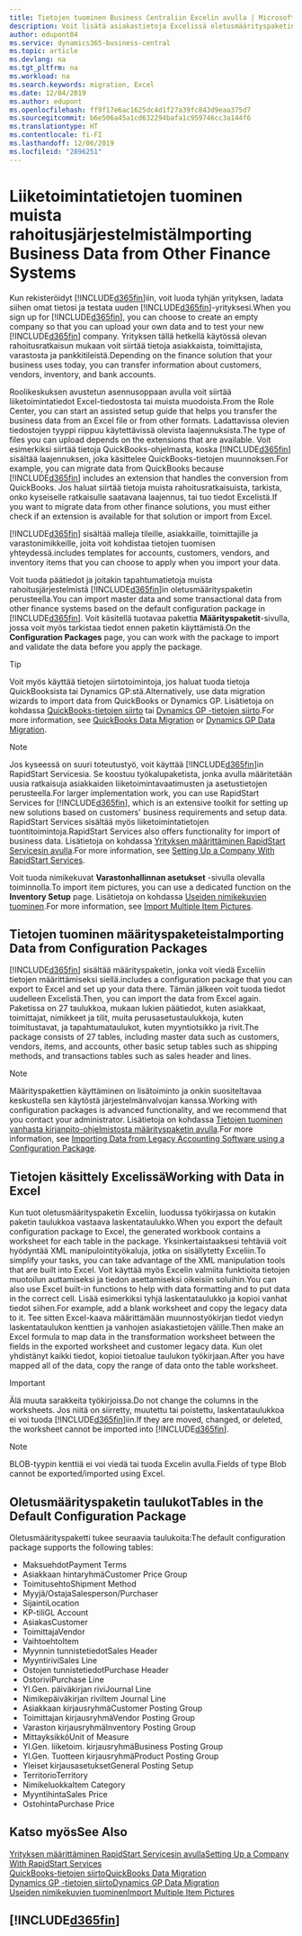 ```yaml
---
title: Tietojen tuominen Business Centraliin Excelin avulla | Microsoft Docs
description: Voit lisätä asiakastietoja Excelissä oletusmäärityspaketin avulla ja tuoda tiedot takaisin Business Central -sovellukseen.
author: edupont04
ms.service: dynamics365-business-central
ms.topic: article
ms.devlang: na
ms.tgt_pltfrm: na
ms.workload: na
ms.search.keywords: migration, Excel
ms.date: 12/04/2019
ms.author: edupont
ms.openlocfilehash: ff9f17e6ac1625dc4d1f27a39fc843d9eaa375d7
ms.sourcegitcommit: b6e506a45a1cd632294bafa1c959746cc3a144f6
ms.translationtype: HT
ms.contentlocale: fi-FI
ms.lasthandoff: 12/06/2019
ms.locfileid: "2896251"
---
```

# <a name="importing-business-data-from-other-finance-systems"></a><span data-ttu-id="bede9-103">Liiketoimintatietojen tuominen muista rahoitusjärjestelmistä</span><span class="sxs-lookup"><span data-stu-id="bede9-103">Importing Business Data from Other Finance Systems</span></span>
<span data-ttu-id="bede9-104">Kun rekisteröidyt [!INCLUDE[d365fin](includes/d365fin_md.md)]iin, voit luoda tyhjän yrityksen, ladata siihen omat tietosi ja testata uuden [!INCLUDE[d365fin](includes/d365fin_md.md)]-yrityksesi.</span><span class="sxs-lookup"><span data-stu-id="bede9-104">When you sign up for [!INCLUDE[d365fin](includes/d365fin_md.md)], you can choose to create an empty company so that you can upload your own data and to test your new [!INCLUDE[d365fin](includes/d365fin_md.md)] company.</span></span> <span data-ttu-id="bede9-105">Yrityksen tällä hetkellä käytössä olevan rahoitusratkaisun mukaan voit siirtää tietoja asiakkaista, toimittajista, varastosta ja pankkitileistä.</span><span class="sxs-lookup"><span data-stu-id="bede9-105">Depending on the finance solution that your business uses today, you can transfer information about customers, vendors, inventory, and bank accounts.</span></span>  

<span data-ttu-id="bede9-106">Roolikeskuksen avustetun asennusoppaan avulla voit siirtää liiketoimintatiedot Excel-tiedostosta tai muista muodoista.</span><span class="sxs-lookup"><span data-stu-id="bede9-106">From the Role Center, you can start an assisted setup guide that helps you transfer the business data from an Excel file or from other formats.</span></span> <span data-ttu-id="bede9-107">Ladattavissa olevien tiedostojen tyyppi riippuu käytettävissä olevista laajennuksista.</span><span class="sxs-lookup"><span data-stu-id="bede9-107">The type of files you can upload depends on the extensions that are available.</span></span> <span data-ttu-id="bede9-108">Voit esimerkiksi siirtää tietoja QuickBooks-ohjelmasta, koska [!INCLUDE[d365fin](includes/d365fin_md.md)] sisältää laajennuksen, joka käsittelee QuickBooks-tietojen muunnoksen.</span><span class="sxs-lookup"><span data-stu-id="bede9-108">For example, you can migrate data from QuickBooks because [!INCLUDE[d365fin](includes/d365fin_md.md)] includes an extension that handles the conversion from QuickBooks.</span></span> <span data-ttu-id="bede9-109">Jos haluat siirtää tietoja muista rahoitusratkaisuista, tarkista, onko kyseiselle ratkaisulle saatavana laajennus, tai tuo tiedot Excelistä.</span><span class="sxs-lookup"><span data-stu-id="bede9-109">If you want to migrate data from other finance solutions, you must either check if an extension is available for that solution or import from Excel.</span></span>  

[!INCLUDE[d365fin](includes/d365fin_md.md)] <span data-ttu-id="bede9-110">sisältää malleja tileille, asiakkaille, toimittajille ja varastonimikkeille, joita voit kohdistaa tietojen tuomisen yhteydessä.</span><span class="sxs-lookup"><span data-stu-id="bede9-110">includes templates for accounts, customers, vendors, and inventory items that you can choose to apply when you import your data.</span></span>

<span data-ttu-id="bede9-111">Voit tuoda päätiedot ja joitakin tapahtumatietoja muista rahoitusjärjestelmistä [!INCLUDE[d365fin](includes/d365fin_md.md)]in oletusmäärityspaketin perusteella.</span><span class="sxs-lookup"><span data-stu-id="bede9-111">You can import master data and some transactional data from other finance systems based on the default configuration package in [!INCLUDE[d365fin](includes/d365fin_md.md)].</span></span> <span data-ttu-id="bede9-112">Voit käsitellä tuotavaa pakettia **Määrityspaketit**-sivulla, jossa voit myös tarkistaa tiedot ennen paketin käyttämistä.</span><span class="sxs-lookup"><span data-stu-id="bede9-112">On the **Configuration Packages** page, you can work with the package to import and validate the data before you apply the package.</span></span>  

> [!TIP]  
> <span data-ttu-id="bede9-113">Voit myös käyttää tietojen siirtotoimintoja, jos haluat tuoda tietoja QuickBooksista tai Dynamics GP:stä.</span><span class="sxs-lookup"><span data-stu-id="bede9-113">Alternatively, use data migration wizards to import data from QuickBooks or Dynamics GP.</span></span> <span data-ttu-id="bede9-114">Lisätietoja on kohdassa [QuickBooks-tietojen siirto](ui-extensions-quickbooks-data-migration.md) tai [Dynamics GP -tietojen siirto](ui-extensions-dynamicsgp-data-migration.md).</span><span class="sxs-lookup"><span data-stu-id="bede9-114">For more information, see [QuickBooks Data Migration](ui-extensions-quickbooks-data-migration.md) or [Dynamics GP Data Migration](ui-extensions-dynamicsgp-data-migration.md).</span></span>

> [!NOTE]  
> <span data-ttu-id="bede9-115">Jos kyseessä on suuri toteutustyö, voit käyttää [!INCLUDE[d365fin](includes/d365fin_md.md)]in RapidStart Servicesia. Se koostuu työkalupaketista, jonka avulla määritetään uusia ratkaisuja asiakkaiden liiketoimintavaatimusten ja asetustietojen perusteella.</span><span class="sxs-lookup"><span data-stu-id="bede9-115">For larger implementation work, you can use RapidStart Services for [!INCLUDE[d365fin](includes/d365fin_md.md)], which is an extensive toolkit for setting up new solutions based on customers' business requirements and setup data.</span></span> <span data-ttu-id="bede9-116">RapidStart Services sisältää myös liiketoimintatietojen tuontitoimintoja.</span><span class="sxs-lookup"><span data-stu-id="bede9-116">RapidStart Services also offers functionality for import of business data.</span></span> <span data-ttu-id="bede9-117">Lisätietoja on kohdassa [Yrityksen määrittäminen RapidStart Servicesin avulla](admin-set-up-a-company-with-rapidstart.md).</span><span class="sxs-lookup"><span data-stu-id="bede9-117">For more information, see [Setting Up a Company With RapidStart Services](admin-set-up-a-company-with-rapidstart.md).</span></span>

<span data-ttu-id="bede9-118">Voit tuoda nimikekuvat **Varastonhallinnan asetukset** -sivulla olevalla toiminnolla.</span><span class="sxs-lookup"><span data-stu-id="bede9-118">To import item pictures, you can use a dedicated function on the **Inventory Setup** page.</span></span> <span data-ttu-id="bede9-119">Lisätietoja on kohdassa [Useiden nimikekuvien tuominen](inventory-how-import-item-pictures.md).</span><span class="sxs-lookup"><span data-stu-id="bede9-119">For more information, see [Import Multiple Item Pictures](inventory-how-import-item-pictures.md).</span></span>

## <a name="importing-data-from-configuration-packages"></a><span data-ttu-id="bede9-120">Tietojen tuominen määrityspaketeista</span><span class="sxs-lookup"><span data-stu-id="bede9-120">Importing Data from Configuration Packages</span></span>
[!INCLUDE[d365fin](includes/d365fin_md.md)] <span data-ttu-id="bede9-121">sisältää määrityspaketin, jonka voit viedä Exceliin tietojen määrittämiseksi siellä.</span><span class="sxs-lookup"><span data-stu-id="bede9-121">includes a configuration package that you can export to Excel and set up your data there.</span></span> <span data-ttu-id="bede9-122">Tämän jälkeen voit tuoda tiedot uudelleen Excelistä.</span><span class="sxs-lookup"><span data-stu-id="bede9-122">Then, you can import the data from Excel again.</span></span> <span data-ttu-id="bede9-123">Paketissa on 27 taulukkoa, mukaan lukien päätiedot, kuten asiakkaat, toimittajat, nimikkeet ja tilit, muita perusasetustaulukkoja, kuten toimitustavat, ja tapahtumataulukot, kuten myyntiotsikko ja rivit.</span><span class="sxs-lookup"><span data-stu-id="bede9-123">The package consists of 27 tables, including master data such as customers, vendors, items, and accounts, other basic setup tables such as shipping methods, and transactions tables such as sales header and lines.</span></span>  

> [!NOTE]  
>   <span data-ttu-id="bede9-124">Määrityspakettien käyttäminen on lisätoiminto ja onkin suositeltavaa keskustella sen käytöstä järjestelmänvalvojan kanssa.</span><span class="sxs-lookup"><span data-stu-id="bede9-124">Working with configuration packages is advanced functionality, and we recommend that you contact your administrator.</span></span> <span data-ttu-id="bede9-125">Lisätietoja on kohdassa [Tietojen tuominen vanhasta kirjanpito-ohjelmistosta määrityspaketin avulla](across-import-data-configuration-packages.md).</span><span class="sxs-lookup"><span data-stu-id="bede9-125">For more information, see [Importing Data from Legacy Accounting Software using a Configuration Package](across-import-data-configuration-packages.md).</span></span>

## <a name="working-with-data-in-excel"></a><span data-ttu-id="bede9-126">Tietojen käsittely Excelissä</span><span class="sxs-lookup"><span data-stu-id="bede9-126">Working with Data in Excel</span></span>
<span data-ttu-id="bede9-127">Kun tuot oletusmäärityspaketin Exceliin, luodussa työkirjassa on kutakin paketin taulukkoa vastaava laskentataulukko.</span><span class="sxs-lookup"><span data-stu-id="bede9-127">When you export the default configuration package to Excel, the generated workbook contains a worksheet for each table in the package.</span></span> <span data-ttu-id="bede9-128">Yksinkertaistaaksesi tehtäviä voit hyödyntää XML manipulointityökaluja, jotka on sisällytetty Exceliin.</span><span class="sxs-lookup"><span data-stu-id="bede9-128">To simplify your tasks, you can take advantage of the XML manipulation tools that are built into Excel.</span></span> <span data-ttu-id="bede9-129">Voit käyttää myös Excelin valmiita funktioita tietojen muotoilun auttamiseksi ja tiedon asettamiseksi oikeisiin soluihin.</span><span class="sxs-lookup"><span data-stu-id="bede9-129">You can also use Excel built-in functions to help with data formatting and to put data in the correct cell.</span></span> <span data-ttu-id="bede9-130">Lisää esimerkiksi tyhjä laskentataulukko ja kopioi vanhat tiedot siihen.</span><span class="sxs-lookup"><span data-stu-id="bede9-130">For example, add a blank worksheet and copy the legacy data to it.</span></span> <span data-ttu-id="bede9-131">Tee sitten Excel-kaava määrittämään muunnostyökirjan tiedot viedyn laskentataulukon kenttien ja vanhojen asiakastietojen välille.</span><span class="sxs-lookup"><span data-stu-id="bede9-131">Then make an Excel formula to map data in the transformation worksheet between the fields in the exported worksheet and customer legacy data.</span></span> <span data-ttu-id="bede9-132">Kun olet yhdistänyt kaikki tiedot, kopioi tietoalue taulukon työkirjaan.</span><span class="sxs-lookup"><span data-stu-id="bede9-132">After you have mapped all of the data, copy the range of data onto the table worksheet.</span></span>  

> [!IMPORTANT]  
>  <span data-ttu-id="bede9-133">Älä muuta sarakkeita työkirjoissa.</span><span class="sxs-lookup"><span data-stu-id="bede9-133">Do not change the columns in the worksheets.</span></span> <span data-ttu-id="bede9-134">Jos niitä on siirretty, muutettu tai poistettu, laskentataulukkoa ei voi tuoda [!INCLUDE[d365fin](includes/d365fin_md.md)]iin.</span><span class="sxs-lookup"><span data-stu-id="bede9-134">If they are moved, changed, or deleted, the worksheet cannot be imported into [!INCLUDE[d365fin](includes/d365fin_md.md)].</span></span>

> [!NOTE]
> <span data-ttu-id="bede9-135">BLOB-tyypin kenttiä ei voi viedä tai tuoda Excelin avulla.</span><span class="sxs-lookup"><span data-stu-id="bede9-135">Fields of type Blob cannot be exported/imported using Excel.</span></span>

## <a name="tables-in-the-default-configuration-package"></a><span data-ttu-id="bede9-136">Oletusmäärityspaketin taulukot</span><span class="sxs-lookup"><span data-stu-id="bede9-136">Tables in the Default Configuration Package</span></span>
<span data-ttu-id="bede9-137">Oletusmäärityspaketti tukee seuraavia taulukoita:</span><span class="sxs-lookup"><span data-stu-id="bede9-137">The default configuration package supports the following tables:</span></span>

-   <span data-ttu-id="bede9-138">Maksuehdot</span><span class="sxs-lookup"><span data-stu-id="bede9-138">Payment Terms</span></span>
-   <span data-ttu-id="bede9-139">Asiakkaan hintaryhmä</span><span class="sxs-lookup"><span data-stu-id="bede9-139">Customer Price Group</span></span>
-   <span data-ttu-id="bede9-140">Toimitusehto</span><span class="sxs-lookup"><span data-stu-id="bede9-140">Shipment Method</span></span>
-   <span data-ttu-id="bede9-141">Myyjä/Ostaja</span><span class="sxs-lookup"><span data-stu-id="bede9-141">Salesperson/Purchaser</span></span>
-   <span data-ttu-id="bede9-142">Sijainti</span><span class="sxs-lookup"><span data-stu-id="bede9-142">Location</span></span>
-   <span data-ttu-id="bede9-143">KP-tili</span><span class="sxs-lookup"><span data-stu-id="bede9-143">GL Account</span></span>
-   <span data-ttu-id="bede9-144">Asiakas</span><span class="sxs-lookup"><span data-stu-id="bede9-144">Customer</span></span>
-   <span data-ttu-id="bede9-145">Toimittaja</span><span class="sxs-lookup"><span data-stu-id="bede9-145">Vendor</span></span>
-   <span data-ttu-id="bede9-146">Vaihtoehto</span><span class="sxs-lookup"><span data-stu-id="bede9-146">Item</span></span>
-   <span data-ttu-id="bede9-147">Myynnin tunnistetiedot</span><span class="sxs-lookup"><span data-stu-id="bede9-147">Sales Header</span></span>
-   <span data-ttu-id="bede9-148">Myyntirivi</span><span class="sxs-lookup"><span data-stu-id="bede9-148">Sales Line</span></span>
-   <span data-ttu-id="bede9-149">Ostojen tunnistetiedot</span><span class="sxs-lookup"><span data-stu-id="bede9-149">Purchase Header</span></span>
-   <span data-ttu-id="bede9-150">Ostorivi</span><span class="sxs-lookup"><span data-stu-id="bede9-150">Purchase Line</span></span>
-   <span data-ttu-id="bede9-151">Yl.</span><span class="sxs-lookup"><span data-stu-id="bede9-151">Gen.</span></span> <span data-ttu-id="bede9-152">päiväkirjan rivi</span><span class="sxs-lookup"><span data-stu-id="bede9-152">Journal Line</span></span>
-   <span data-ttu-id="bede9-153">Nimikepäiväkirjan rivi</span><span class="sxs-lookup"><span data-stu-id="bede9-153">Item Journal Line</span></span>
-   <span data-ttu-id="bede9-154">Asiakkaan kirjausryhmä</span><span class="sxs-lookup"><span data-stu-id="bede9-154">Customer Posting Group</span></span>
-   <span data-ttu-id="bede9-155">Toimittajan kirjausryhmä</span><span class="sxs-lookup"><span data-stu-id="bede9-155">Vendor Posting Group</span></span>
-   <span data-ttu-id="bede9-156">Varaston kirjausryhmä</span><span class="sxs-lookup"><span data-stu-id="bede9-156">Inventory Posting Group</span></span>
-   <span data-ttu-id="bede9-157">Mittayksikkö</span><span class="sxs-lookup"><span data-stu-id="bede9-157">Unit of Measure</span></span>
-   <span data-ttu-id="bede9-158">Yl.</span><span class="sxs-lookup"><span data-stu-id="bede9-158">Gen.</span></span> <span data-ttu-id="bede9-159">liiketoim. kirjausryhmä</span><span class="sxs-lookup"><span data-stu-id="bede9-159">Business Posting Group</span></span>
-   <span data-ttu-id="bede9-160">Yl.</span><span class="sxs-lookup"><span data-stu-id="bede9-160">Gen.</span></span> <span data-ttu-id="bede9-161">Tuotteen kirjausryhmä</span><span class="sxs-lookup"><span data-stu-id="bede9-161">Product Posting Group</span></span>
-   <span data-ttu-id="bede9-162">Yleiset kirjausasetukset</span><span class="sxs-lookup"><span data-stu-id="bede9-162">General Posting Setup</span></span>
-   <span data-ttu-id="bede9-163">Territorio</span><span class="sxs-lookup"><span data-stu-id="bede9-163">Territory</span></span>
-   <span data-ttu-id="bede9-164">Nimikeluokka</span><span class="sxs-lookup"><span data-stu-id="bede9-164">Item Category</span></span>
-   <span data-ttu-id="bede9-165">Myyntihinta</span><span class="sxs-lookup"><span data-stu-id="bede9-165">Sales Price</span></span>
-   <span data-ttu-id="bede9-166">Ostohinta</span><span class="sxs-lookup"><span data-stu-id="bede9-166">Purchase Price</span></span>

## <a name="see-also"></a><span data-ttu-id="bede9-167">Katso myös</span><span class="sxs-lookup"><span data-stu-id="bede9-167">See Also</span></span>
[<span data-ttu-id="bede9-168">Yrityksen määrittäminen RapidStart Servicesin avulla</span><span class="sxs-lookup"><span data-stu-id="bede9-168">Setting Up a Company With RapidStart Services</span></span>](admin-set-up-a-company-with-rapidstart.md)  
[<span data-ttu-id="bede9-169">QuickBooks-tietojen siirto</span><span class="sxs-lookup"><span data-stu-id="bede9-169">QuickBooks Data Migration</span></span>](ui-extensions-quickbooks-data-migration.md)  
[<span data-ttu-id="bede9-170">Dynamics GP -tietojen siirto</span><span class="sxs-lookup"><span data-stu-id="bede9-170">Dynamics GP Data Migration</span></span>](ui-extensions-dynamicsgp-data-migration.md)  
[<span data-ttu-id="bede9-171">Useiden nimikekuvien tuominen</span><span class="sxs-lookup"><span data-stu-id="bede9-171">Import Multiple Item Pictures</span></span>](inventory-how-import-item-pictures.md)

## [!INCLUDE[d365fin](includes/free_trial_md.md)]  
